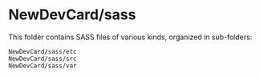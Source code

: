 # NewDevCard/sass

This folder contains SASS files of various kinds, organized in sub-folders:

    NewDevCard/sass/etc
    NewDevCard/sass/src
    NewDevCard/sass/var
